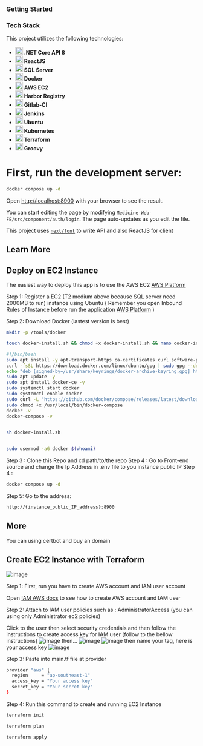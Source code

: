 ### Getting Started
### Tech Stack

This project utilizes the following technologies:

- **<img src="https://github.com/DatNguyen2711/Pharmacy-Web/assets/tech-icons/dotnet.png" alt=".NET Core API 8" width="20" height="20"> .NET Core API 8**
- **<img src="https://github.com/DatNguyen2711/Pharmacy-Web/assets/tech-icons/react.png" alt="ReactJS" width="20" height="20"> ReactJS**
- **<img src="https://github.com/DatNguyen2711/Pharmacy-Web/assets/tech-icons/sqlserver.png" alt="SQL Server" width="20" height="20"> SQL Server**
- **<img src="https://github.com/DatNguyen2711/Pharmacy-Web/assets/tech-icons/docker.png" alt="Docker" width="20" height="20"> Docker**
- **<img src="https://github.com/DatNguyen2711/Pharmacy-Web/assets/tech-icons/aws.png" alt="AWS EC2" width="20" height="20"> AWS EC2**
- **<img src="https://github.com/DatNguyen2711/Pharmacy-Web/assets/tech-icons/harbor.png" alt="Harbor Registry" width="20" height="20"> Harbor Registry**
- **<img src="https://github.com/DatNguyen2711/Pharmacy-Web/assets/tech-icons/gitlab.png" alt="Gitlab-CI" width="20" height="20"> Gitlab-CI**
- **<img src="https://github.com/DatNguyen2711/Pharmacy-Web/assets/tech-icons/jenkins.png" alt="Jenkins" width="20" height="20"> Jenkins**
- **<img src="https://github.com/DatNguyen2711/Pharmacy-Web/assets/tech-icons/ubuntu.png" alt="Ubuntu" width="20" height="20"> Ubuntu**
- **<img src="https://github.com/DatNguyen2711/Pharmacy-Web/assets/tech-icons/kubernetes.png" alt="Kubernetes" width="20" height="20"> Kubernetes**
- **<img src="https://github.com/DatNguyen2711/Pharmacy-Web/assets/tech-icons/terraform.png" alt="Terraform" width="20" height="20"> Terraform**
- **<img src="https://github.com/DatNguyen2711/Pharmacy-Web/assets/tech-icons/groovy.png" alt="Groovy" width="20" height="20"> Groovy**


# First, run the development server:

```bash
docker compose up -d
```

Open [http://localhost:8900](http://localhost:8900) with your browser to see the result.

You can start editing the page by modifying `Medicine-Web-FE/src/component/auth/login`. The page auto-updates as you edit the file.

This project uses [`next/font`](https://dotnet.microsoft.com/en-us/download/dotnet/8.0) to write API and also ReactJS for client

## Learn More


## Deploy on EC2 Instance 

The easiest way to deploy this app is to use the AWS EC2 [AWS Platform](https://ap-southeast-1.console.aws.amazon.com/ec2/home?region=ap-southeast-1#Home:) 

Step 1: Register a EC2 (T2 medium above because SQL server need 2000MB to run) instance using Ubuntu ( Remember you open Inbound Rules of Instance before run the application [AWS Platform](https://docs.aws.amazon.com/amazondynamodb/latest/developerguide/DAX.create-cluster.console.configure-inbound-rules.html) )

Step 2: Download Docker (lastest version is best)
```bash
mkdir -p /tools/docker

touch docker-install.sh && chmod +x docker-install.sh && nano docker-install.sh

#!/bin/bash
sudo apt install -y apt-transport-https ca-certificates curl software-properties-common
curl -fsSL https://download.docker.com/linux/ubuntu/gpg | sudo gpg --dearmor -o /usr/share/keyrings/docker-archive-keyring.gpg
echo "deb [signed-by=/usr/share/keyrings/docker-archive-keyring.gpg] https://download.docker.com/linux/ubuntu $(lsb_release -cs) stable" | sudo tee /etc/apt/sources.list.d/docker.list > /dev/null
sudo apt update -y
sudo apt install docker-ce -y
sudo systemctl start docker
sudo systemctl enable docker
sudo curl -L "https://github.com/docker/compose/releases/latest/download/docker-compose-$(uname -s)-$(uname -m)" -o /usr/local/bin/docker-compose
sudo chmod +x /usr/local/bin/docker-compose
docker -v
docker-compose -v


sh docker-install.sh


sudo usermod -aG docker $(whoami)

```
Step 3 : Clone this Repo and cd path/to/the repo
Step 4 : Go to Front-end source and change the Ip Address in .env file to you instance public IP
Step 4 : 
```bash
docker compose up -d
```
Step 5:
Go to the address:
```bash
http://{instance_public_IP_address}:8900
```
## More
You can using certbot and buy an domain 

## Create EC2 Instance with Terraform
![image](https://github.com/DatNguyen2711/Pharmacy-Web/assets/81822483/b8fc4c6e-9102-43a1-8890-caffc5acf6ed)

Step 1: First, run you have to create AWS account and IAM user account

Open [IAM AWS docs](https://docs.aws.amazon.com/IAM/latest/UserGuide/id_users.html) to see how to create AWS account and IAM user

Step 2: Attach to IAM user policies such as : AdministratorAccess (you can using only Administrator ec2 policies)

Click to the user then select security credentials and then follow the instructions to create access key for IAM
user (follow to the bellow instructions)
![image](https://github.com/DatNguyen2711/Pharmacy-Web/assets/81822483/cbeee82a-e05b-4449-ab5a-fd450cbb51f1)
then...
![image](https://github.com/DatNguyen2711/Pharmacy-Web/assets/81822483/e738ac15-12a3-406b-aad9-6cda8c7c84b9)
![image](https://github.com/DatNguyen2711/Pharmacy-Web/assets/81822483/fb448382-f8d7-413b-9f9f-8c0f110daa6d)
then name your tag, here is your access key
![image](https://github.com/DatNguyen2711/Pharmacy-Web/assets/81822483/9bf0abe7-6155-4b7a-9843-1d045ef6177b)


Step 3: Paste into main.tf file at provider

```bash
provider "aws" {
  region     = "ap-southeast-1"
  access_key = "Your access key"
  secret_key = "Your secret key"
}

```

Step 4: Run this command to create and running EC2 Instance

```bash
terraform init

terraform plan

terraform apply

```
